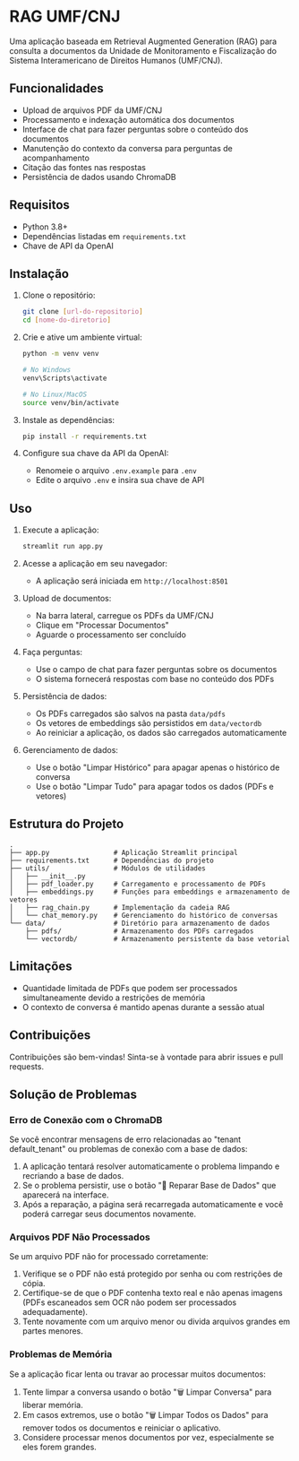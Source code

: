 # RAG UMF/CNJ

Uma aplicação baseada em Retrieval Augmented Generation (RAG) para consulta a documentos da Unidade de Monitoramento e Fiscalização do Sistema Interamericano de Direitos Humanos (UMF/CNJ).

## Funcionalidades

- Upload de arquivos PDF da UMF/CNJ
- Processamento e indexação automática dos documentos
- Interface de chat para fazer perguntas sobre o conteúdo dos documentos
- Manutenção do contexto da conversa para perguntas de acompanhamento
- Citação das fontes nas respostas
- Persistência de dados usando ChromaDB

## Requisitos

- Python 3.8+
- Dependências listadas em `requirements.txt`
- Chave de API da OpenAI

## Instalação

1. Clone o repositório:

   ```bash
   git clone [url-do-repositorio]
   cd [nome-do-diretorio]
   ```

2. Crie e ative um ambiente virtual:

   ```bash
   python -m venv venv

   # No Windows
   venv\Scripts\activate

   # No Linux/MacOS
   source venv/bin/activate
   ```

3. Instale as dependências:

   ```bash
   pip install -r requirements.txt
   ```

4. Configure sua chave da API da OpenAI:
   - Renomeie o arquivo `.env.example` para `.env`
   - Edite o arquivo `.env` e insira sua chave de API

## Uso

1. Execute a aplicação:

   ```bash
   streamlit run app.py
   ```

2. Acesse a aplicação em seu navegador:

   - A aplicação será iniciada em `http://localhost:8501`

3. Upload de documentos:

   - Na barra lateral, carregue os PDFs da UMF/CNJ
   - Clique em "Processar Documentos"
   - Aguarde o processamento ser concluído

4. Faça perguntas:

   - Use o campo de chat para fazer perguntas sobre os documentos
   - O sistema fornecerá respostas com base no conteúdo dos PDFs

5. Persistência de dados:

   - Os PDFs carregados são salvos na pasta `data/pdfs`
   - Os vetores de embeddings são persistidos em `data/vectordb`
   - Ao reiniciar a aplicação, os dados são carregados automaticamente

6. Gerenciamento de dados:
   - Use o botão "Limpar Histórico" para apagar apenas o histórico de conversa
   - Use o botão "Limpar Tudo" para apagar todos os dados (PDFs e vetores)

## Estrutura do Projeto

```
.
├── app.py                # Aplicação Streamlit principal
├── requirements.txt      # Dependências do projeto
├── utils/                # Módulos de utilidades
│   ├── __init__.py
│   ├── pdf_loader.py     # Carregamento e processamento de PDFs
│   ├── embeddings.py     # Funções para embeddings e armazenamento de vetores
│   ├── rag_chain.py      # Implementação da cadeia RAG
│   └── chat_memory.py    # Gerenciamento do histórico de conversas
└── data/                 # Diretório para armazenamento de dados
    ├── pdfs/             # Armazenamento dos PDFs carregados
    └── vectordb/         # Armazenamento persistente da base vetorial
```

## Limitações

- Quantidade limitada de PDFs que podem ser processados simultaneamente devido a restrições de memória
- O contexto de conversa é mantido apenas durante a sessão atual

## Contribuições

Contribuições são bem-vindas! Sinta-se à vontade para abrir issues e pull requests.

## Solução de Problemas

### Erro de Conexão com o ChromaDB

Se você encontrar mensagens de erro relacionadas ao "tenant default_tenant" ou problemas de conexão com a base de dados:

1. A aplicação tentará resolver automaticamente o problema limpando e recriando a base de dados.
2. Se o problema persistir, use o botão "🔧 Reparar Base de Dados" que aparecerá na interface.
3. Após a reparação, a página será recarregada automaticamente e você poderá carregar seus documentos novamente.

### Arquivos PDF Não Processados

Se um arquivo PDF não for processado corretamente:

1. Verifique se o PDF não está protegido por senha ou com restrições de cópia.
2. Certifique-se de que o PDF contenha texto real e não apenas imagens (PDFs escaneados sem OCR não podem ser processados adequadamente).
3. Tente novamente com um arquivo menor ou divida arquivos grandes em partes menores.

### Problemas de Memória

Se a aplicação ficar lenta ou travar ao processar muitos documentos:

1. Tente limpar a conversa usando o botão "🗑️ Limpar Conversa" para liberar memória.
2. Em casos extremos, use o botão "🗑️ Limpar Todos os Dados" para remover todos os documentos e reiniciar o aplicativo.
3. Considere processar menos documentos por vez, especialmente se eles forem grandes.
